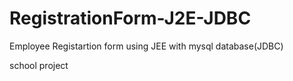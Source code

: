 # RegistrationForm-J2E-JDBC

Employee Registartion form using JEE with mysql database(JDBC)

school project 
